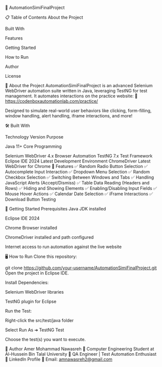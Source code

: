 🚀 AutomationSimiFinalProject

📋 Table of Contents
About the Project

Built With

Features

Getting Started

How to Run

Author

License

📖 About the Project
AutomationSimiFinalProject is an advanced Selenium WebDriver automation suite written in Java, leveraging TestNG for test management.
It automates interactions on the practice website:
🔗 https://codenboxautomationlab.com/practice/

Designed to simulate real-world user behaviors like clicking, form-filling, window handling, alert handling, iframe interactions, and more!

🛠️ Built With

Technology	Version	Purpose

Java	11+	Core Programming

Selenium WebDriver	4.x	Browser Automation
TestNG	7.x	Test Framework
Eclipse IDE 2024	Latest	Development Environment
ChromeDriver	Latest	WebDriver for Chrome
🌟 Features
✅ Random Radio Button Selection
✅ Autocomplete Input Interaction
✅ Dropdown Menu Selection
✅ Random Checkbox Selection
✅ Switching Between Windows and Tabs
✅ Handling JavaScript Alerts (Accept/Dismiss)
✅ Table Data Reading (Headers and Rows)
✅ Hiding and Showing Elements
✅ Enabling/Disabling Input Fields
✅ Mouse Hover Actions
✅ Calendar Date Selection
✅ iFrame Interactions
✅ Download Button Testing

🚀 Getting Started
Prerequisites
Java JDK installed

Eclipse IDE 2024

Chrome Browser installed

ChromeDriver installed and path configured

Internet access to run automation against the live website

🖥️ How to Run
Clone this repository:


git clone https://github.com/your-username/AutomationSimiFinalProject.git
Open the project in Eclipse IDE.

Install Dependencies:

Selenium WebDriver libraries

TestNG plugin for Eclipse

Run the Test:

Right-click the src/test/java folder

Select Run As ➔ TestNG Test

Choose the test(s) you want to execute.

👤 Author
Amer Mohammad Nawasreh
📍 Computer Engineering Student at Al-Hussein Bin Talal University
💼 QA Engineer | Test Automation Enthusiast
🔗 LinkedIn Profile
📧 Email: amnawasreh2@gmail.com

